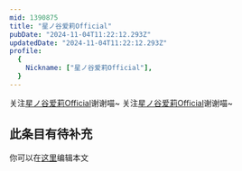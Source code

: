 ```yaml
---
mid: 1390875
title: "星ノ谷爱莉Official"
pubDate: "2024-11-04T11:22:12.293Z"
updatedDate: "2024-11-04T11:22:12.293Z"
profile:
  {
    Nickname: ["星ノ谷爱莉Official"],
  }
---
```


关注[星ノ谷爱莉Official](https://space.bilibili.com/1390875)谢谢喵~ 关注[星ノ谷爱莉Official](https://space.bilibili.com/1390875)谢谢喵~

## 此条目有待补充
你可以在[这里](https://github.com/Yuhanawa/VTuber.ICU/edit/master/src/content/v/星ノ谷爱莉Official/index.md)编辑本文
